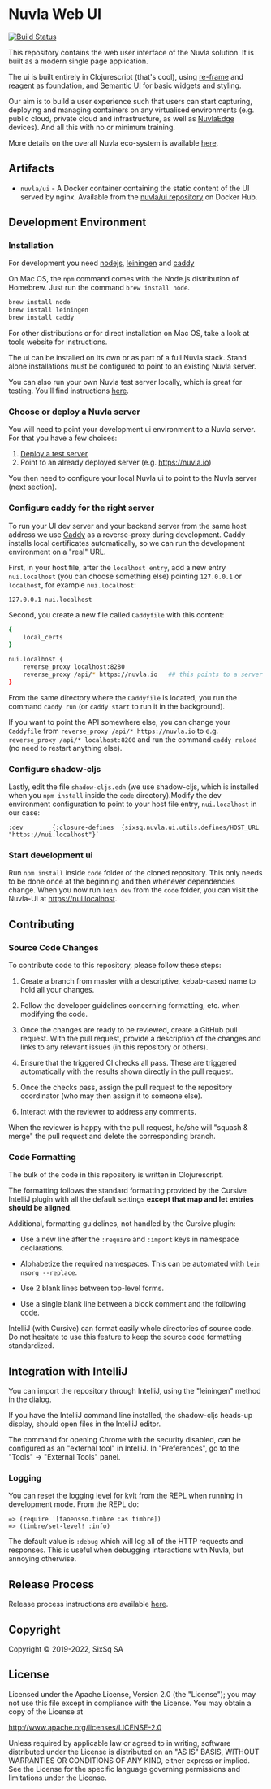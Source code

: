 # Nuvla Web UI

[![Build Status](https://github.com/nuvla/ui/actions/workflows/main.yml/badge.svg?branch=master)](https://github.com/nuvla/ui/actions/workflows/main.yml)

This repository contains the web user interface of the Nuvla solution. It is built as a modern
single page application.

The ui is built entirely in Clojurescript (that's cool), using [re-frame](https://github.com/Day8/re-frame)
and [reagent](https://github.com/reagent-project/reagent) as foundation, and
[Semantic UI](https://semantic-ui.com) for basic widgets and styling.

Our aim is to build a user experience such that users can start capturing, deploying and managing
containers on any virtualised environments (e.g. public cloud, private cloud and infrastructure,
as well as [NuvlaEdge](https://github.com/nuvlaedge) devices). And all this with no or minimum training.

More details on the overall Nuvla eco-system is available [here](https://github.com/nuvla/nuvla).

## Artifacts

- `nuvla/ui` - A Docker container containing the static content of
  the UI served by nginx. Available from the [nuvla/ui
  repository](https://hub.docker.com/r/nuvla/ui) on Docker Hub.

## Development Environment

### Installation

For development you need [nodejs](https://nodejs.org/), [leiningen](https://leiningen.org/)
and [caddy](https://caddyserver.com/)

On Mac OS, the `npm` command comes with the Node.js distribution of
Homebrew. Just run the command `brew install node`.

```bash
brew install node
brew install leiningen
brew install caddy
```

For other distributions or for direct installation on Mac OS, take a look at tools website for instructions.

The ui can be installed on its own or as part of a full Nuvla stack. Stand alone installations
must be configured to point to an existing Nuvla server.

You can also run your own Nuvla test server locally, which is great for testing. You'll find instructions
[here](https://github.com/nuvla/deployment/test).

### Choose or deploy a Nuvla server

You will need to point your development ui environment to a Nuvla server. For that
you have a few choices:

1. [Deploy a test server](https://github.com/nuvla/deployment/tree/master/test)
2. Point to an already deployed server (e.g. https://nuvla.io)

You then need to configure your local Nuvla ui to point to the Nuvla server (next section).

### Configure caddy for the right server

To run your UI dev server and your backend server from the same host address we use [Caddy](https://caddyserver.com/) as
a reverse-proxy during development. Caddy installs local certificates automatically, so we can run the development
environment on a "real" URL.

First, in your host file, after the `localhost entry`, add a new entry `nui.localhost` (you can choose something
else)
pointing `127.0.0.1` or `localhost`, for example `nui.localhost`:

```
127.0.0.1 nui.localhost
```

Second, you create a new file called `Caddyfile` with this content:

```sh
{
	local_certs
}

nui.localhost {
	reverse_proxy localhost:8280
	reverse_proxy /api/* https://nuvla.io   ## this points to a server of your chosing
}
```

From the same directory where the `Caddyfile` is located, you run the command `caddy run` (or `caddy start` to run it in
the background).

If you want to point the API somewhere else, you can change your `Caddyfile`
from `reverse_proxy /api/* https://nuvla.io` to e.g. `reverse_proxy /api/* localhost:8200` and run the
command `caddy reload` (no need to restart anything else).

### Configure shadow-cljs

Lastly, edit the file `shadow-cljs.edn` (we use shadow-cljs, which is installed when you `npm install` inside the `code`
directory).Modify the dev environment configuration to point to your host file entry, `nui.localhost` in our
case:

```
:dev        {:closure-defines  {sixsq.nuvla.ui.utils.defines/HOST_URL "https://nui.localhost"}`
```

### Start development ui

Run `npm install` inside `code` folder of the cloned repository. This only needs to be done once at the beginning and
then whenever dependencies change.
When you now run `lein dev` from the `code` folder, you can visit the Nuvla-Ui at https://nui.localhost.

## Contributing

### Source Code Changes

To contribute code to this repository, please follow these steps:

1. Create a branch from master with a descriptive, kebab-cased name
   to hold all your changes.

2. Follow the developer guidelines concerning formatting, etc. when
   modifying the code.

3. Once the changes are ready to be reviewed, create a GitHub pull
   request. With the pull request, provide a description of the
   changes and links to any relevant issues (in this repository or
   others).

4. Ensure that the triggered CI checks all pass. These are triggered
   automatically with the results shown directly in the pull request.

5. Once the checks pass, assign the pull request to the repository
   coordinator (who may then assign it to someone else).

6. Interact with the reviewer to address any comments.

When the reviewer is happy with the pull request, he/she will "squash
& merge" the pull request and delete the corresponding branch.

### Code Formatting

The bulk of the code in this repository is written in Clojurescript.

The formatting follows the standard formatting provided by the Cursive
IntelliJ plugin with all the default settings **except that map
and let entries should be aligned**.

Additional, formatting guidelines, not handled by the Cursive plugin:

- Use a new line after the `:require` and `:import` keys in namespace
  declarations.

- Alphabetize the required namespaces. This can be automated with
  `lein nsorg --replace`.

- Use 2 blank lines between top-level forms.

- Use a single blank line between a block comment and the following
  code.

IntelliJ (with Cursive) can format easily whole directories of source
code. Do not hesitate to use this feature to keep the source code
formatting standardized.

## Integration with IntelliJ

You can import the repository through IntelliJ, using the "leiningen"
method in the dialog.

If you have the IntelliJ command line installed, the shadow-cljs
heads-up display, should open files in the IntelliJ editor.

The command for opening Chrome with the security disabled, can be
configured as an "external tool" in IntelliJ. In "Preferences", go to
the "Tools" -> "External Tools" panel.

### Logging

You can reset the logging level for kvlt from the REPL when running
in development mode. From the REPL do:

```
=> (require '[taoensso.timbre :as timbre])
=> (timbre/set-level! :info)
```

The default value is `:debug` which will log all of the HTTP requests
and responses. This is useful when debugging interactions with
Nuvla, but annoying otherwise.

## Release Process

Release process instructions are available [here](RELEASE.md).

## Copyright

Copyright &copy; 2019-2022, SixSq SA

## License

Licensed under the Apache License, Version 2.0 (the "License"); you
may not use this file except in compliance with the License. You may
obtain a copy of the License at

http://www.apache.org/licenses/LICENSE-2.0

Unless required by applicable law or agreed to in writing, software
distributed under the License is distributed on an "AS IS" BASIS,
WITHOUT WARRANTIES OR CONDITIONS OF ANY KIND, either express or
implied. See the License for the specific language governing
permissions and limitations under the License.
